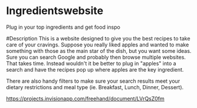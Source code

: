 # Ingredientswebsite
Plug in your top ingredients and get food inspo

#Description
This is a website designed to give you the best recipes to take care of your cravings. Suppose you really liked apples and wanted to make something with those as the main star of the dish, but you want some ideas. Sure you can search Google and probably then browse multiple websites. That takes time. Instead wouldn't it be better to plug in "apples" into a search and have the recipes pop up where apples are the key ingredient. 

There are also handy filters to make sure your search results meet your dietary restrictions and meal type (ie. Breakfast, Lunch, Dinner, Dessert).

https://projects.invisionapp.com/freehand/document/LVrQsZ0fm
